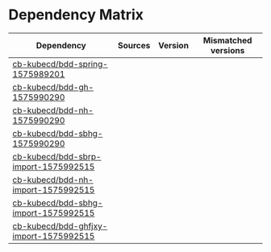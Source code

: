 # Dependency Matrix

Dependency | Sources | Version | Mismatched versions
---------- | ------- | ------- | -------------------
[cb-kubecd/bdd-spring-1575989201](https://github.com/cb-kubecd/bdd-spring-1575989201.git) |  | []() | 
[cb-kubecd/bdd-gh-1575990290](https://github.com/cb-kubecd/bdd-gh-1575990290.git) |  | []() | 
[cb-kubecd/bdd-nh-1575990290](https://github.com/cb-kubecd/bdd-nh-1575990290.git) |  | []() | 
[cb-kubecd/bdd-sbhg-1575990290](https://github.com/cb-kubecd/bdd-sbhg-1575990290.git) |  | []() | 
[cb-kubecd/bdd-sbrp-import-1575992515](https://github.com/cb-kubecd/bdd-sbrp-import-1575992515.git) |  | []() | 
[cb-kubecd/bdd-nh-import-1575992515](https://github.com/cb-kubecd/bdd-nh-import-1575992515.git) |  | []() | 
[cb-kubecd/bdd-sbhg-import-1575992515](https://github.com/cb-kubecd/bdd-sbhg-import-1575992515.git) |  | []() | 
[cb-kubecd/bdd-ghfjxy-import-1575992515](https://github.com/cb-kubecd/bdd-ghfjxy-import-1575992515.git) |  | []() | 
